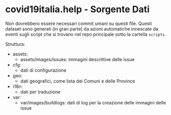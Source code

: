 # covid19italia.help - Sorgente Dati

Non dovrebbero essere necessari commit umani su questi file. Questi dataset sono generati (in gran parte) da azioni automatiche innescate da eventi sugli script che si trovano nel repo principale sotto la cartella `scripts`.

Struttura:
* assets:
   * assets/images/issues: immagini descrittive delle issue
* cfg:
   * dati di configurazione
* geo:
   * dati geografici, come lista dei Comuni e delle Province
* i18n:
   * dati per traduzione
* var:
   * var/images/buildlogs: dati di log per la creazione delle immagini delle issue
